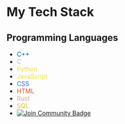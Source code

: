 # My Tech Stack

## Programming Languages

- <span style="color:#00599C">C++</span>
- <span style="color:#A8B9CC">C</span>
- <span style="color:#FFD43B">Python</span>
- <span style="color:#F7DF1E">JavaScript</span>
- <span style="color:#2965F1">CSS</span>
- <span style="color:#E34C26">HTML</span>
- <span style="color:#DEA584">Rust</span>
- <span style="color:#E6B91E">SQL</span>
- <a href="https://discord.gg/XTW52Kt"><img src="https://img.shields.io/discord/733027681184251937.svg?style=flat&label=Join%20Community&color=7289DA" alt="Join Community Badge"/></a>
